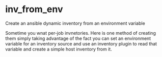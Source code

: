 # inv_from_env
Create an ansible dynamic inventory from an environment variable

Sometime you wnat per-job invnetories. Here is one method of creating them simply taking advantage of the fact you can set an environment variable for an inventory source and use an inventory plugin to read that variable and create a simple host inventory from it.
